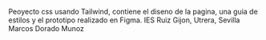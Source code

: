 Peoyecto css usando Tailwind, contiene el diseno de la pagina, una guia de estilos y el prototipo realizado en Figma.
IES Ruiz Gijon, Utrera, Sevilla
Marcos Dorado Munoz
